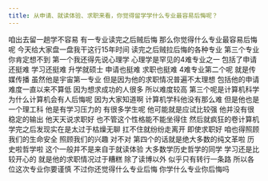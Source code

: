 ```yaml
---
title: 从申请、就读体验、求职来看，你觉得留学学什么专业最容易后悔呢？
---
```

咱出去留一趟学不容易
有一专业读完之后贼后悔
那么你觉得什么专业最容易后悔呢
今天给大家盘一盘我干这行15年时间
读完之后贼拉后悔的各种专业
第三个专业你肯定想不到
第一个我还得先说心理学
心理学是罕见的4难专业之一
包括了申请还挺难
学习还挺难
升学就硕士
申请也挺难
求职也挺难
4难专业第二个呢
就是传媒传播
虽然他是宇宙第一专业
但是因为他的求职情况普遍不太理想
包括他的申请难度一直以来不算低
因为想求成功的人很多
所以难度较高
第三个呢是计算机科学
为什么计算机会有人后悔呢
因为大家知道啊
计算机学科他没有那么难
但是他也是一个理工科
他是有学习压力的
有很多学生呢
他可能就是应试比较强
他并没有很稳定的输出
他天天说求职好
也不管这个性格能不能坐得住
然后就疯狂的卷计算机
学完之后发现实在是太过于枯燥无聊
扛不住就纷纷走离开
即使求职好
咱也得照顾我们的生命安全
照顾我们的兴趣
对不对
第四个的话就是绝大多数的纯文革啦
历史啦哲学啦
这个一般并不是来自于就读体验
大多数学历史哲学的同学
学习还是比较开心的
就是他的求职情况过于糟糕
除了读博以外
似乎只有转行一条路
所以各位这次专业你要谨慎
不过你还觉得什么专业后悔
你学什么专业你后悔吗
